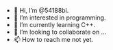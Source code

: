 - 👋 Hi, I’m @54188bi.
- 👀 I’m interested in programming.
- 🌱 I’m currently learning C++.
- 💞️ I’m looking to collaborate on ...
- 📫 How to reach me not yet.

<!---
54188bi/54188bi is a ✨ special ✨ repository because its `README.md` (this file) appears on your GitHub profile.
You can click the Preview link to take a look at your changes.
--->
